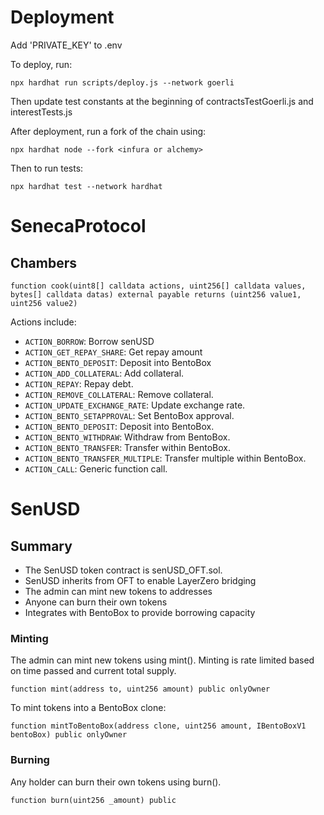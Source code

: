 
# Deployment

Add 'PRIVATE_KEY' to .env

To deploy, run:

```
npx hardhat run scripts/deploy.js --network goerli  
```

Then update test constants at the beginning of contractsTestGoerli.js and interestTests.js

After deployment, run a fork of the chain using:

```
npx hardhat node --fork <infura or alchemy>
```

Then to run tests:

```
npx hardhat test --network hardhat
```

# SenecaProtocol

## Chambers

```solidity
function cook(uint8[] calldata actions, uint256[] calldata values, bytes[] calldata datas) external payable returns (uint256 value1, uint256 value2)
```

Actions include:
- `ACTION_BORROW`: Borrow senUSD
- `ACTION_GET_REPAY_SHARE`: Get repay amount  
- `ACTION_BENTO_DEPOSIT`: Deposit into BentoBox
- `ACTION_ADD_COLLATERAL`: Add collateral.
- `ACTION_REPAY`: Repay debt.
- `ACTION_REMOVE_COLLATERAL`: Remove collateral.
- `ACTION_UPDATE_EXCHANGE_RATE`: Update exchange rate.
- `ACTION_BENTO_SETAPPROVAL`: Set BentoBox approval.
- `ACTION_BENTO_DEPOSIT`: Deposit into BentoBox.
- `ACTION_BENTO_WITHDRAW`: Withdraw from BentoBox.
- `ACTION_BENTO_TRANSFER`: Transfer within BentoBox.
- `ACTION_BENTO_TRANSFER_MULTIPLE`: Transfer multiple within BentoBox.
- `ACTION_CALL`: Generic function call.

# SenUSD 

## Summary

- The SenUSD token contract is senUSD_OFT.sol.
- SenUSD inherits from OFT to enable LayerZero bridging
- The admin can mint new tokens to addresses
- Anyone can burn their own tokens  
- Integrates with BentoBox to provide borrowing capacity

### Minting

The admin can mint new tokens using mint(). Minting is rate limited based on time passed and current total supply.

```solidity
function mint(address to, uint256 amount) public onlyOwner
```

To mint tokens into a BentoBox clone:

```solidity  
function mintToBentoBox(address clone, uint256 amount, IBentoBoxV1 bentoBox) public onlyOwner
```

### Burning

Any holder can burn their own tokens using burn().

```solidity
function burn(uint256 _amount) public 
```

